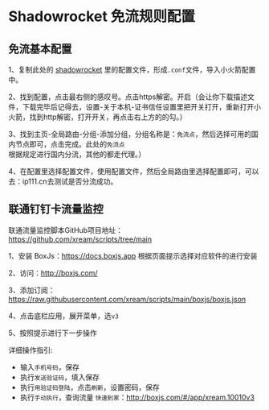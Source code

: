 # Shadowrocket 免流规则配置

## 免流基本配置

1、复制此处的 [shadowrocket](https://github.com/to371/Shadowrocket/blob/main/%E5%85%8D%E6%B5%81%E5%9B%BD%E5%86%85%E5%A4%96%E5%88%86%E6%B5%81%E8%A7%84%E5%88%99.conf) 里的配置文件，形成`.conf`文件，导入小火箭配置中。

2、找到配置，点击最右侧的感叹号。点击https解密。开启（会让你下载描述文件，下载完毕后记得去，设置-关于本机-证书信任设置里把开关打开，重新打开小火箭，找到http解密，打开开关，再点击右上方的的勾。）

3、找到主页-全局路由-分组-添加分组，分组名称是：`免流点`，然后选择可用的国内节点即可，点击完成。此处的`免流点`根据规定进行国内分流，其他的都走代理。）

4、在配置里选择配置文件，使用配置文件，然后全局路由里选择配置即可，可以去：ip111.cn去测试是否分流成功。

## 联通钉钉卡流量监控

联通流量监控脚本GitHub项目地址：https://github.com/xream/scripts/tree/main

1、安装 BoxJs：https://docs.boxjs.app 根据页面提示选择对应软件的进行安装

2、访问：http://boxjs.com/

3、添加订阅：https://raw.githubusercontent.com/xream/scripts/main/boxjs/boxjs.json

4、点击底栏应用，展开菜单，选`v3`

5、按照提示进行下一步操作

详细操作指引:
- 输入`手机号码`，保存
- 执行`发送验证码`，填入保存
- 执行`用验证码登陆`，点击`刷新`，设置密码，保存
- 执行`手动执行`，查询流量
`快速到家`：http://boxjs.com/#/app/xream.10010v3
